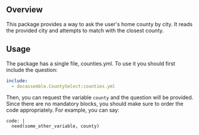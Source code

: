 ## Overview
This package provides a way to ask the user's home county by city. 
It reads the provided city and attempts to match with the closest county.

## Usage
The package has a single file, counties.yml. To use it you should first include the question:
```yaml
include:
  - docassemble.CountySelect:counties.yml
```
Then, you can request the variable `county` and the question will be provided. 
Since there are no mandatory blocks, you should make sure to order the code appropriately.
For example, you can say:
```yaml:
code: |
  need(some_other_variable, county)
```